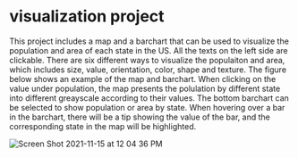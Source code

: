 # visualization project

This project includes a map and a barchart that can be used to visualize the population and area of each state in the US. All the texts on the left side are clickable. There are six different ways to visualize the populaiton and area, which includes size, value, orientation, color, shape and texture. The figure below shows an example of the map and barchart. When clicking on the value under population, the map presents the polulation by different state into different greayscale according to their values. The bottom barchart can be selected to show population or area by state. When hovering over a bar in the barchart, there will be a tip showing the value of the bar, and the corresponding state in the map will be highlighted.

![Screen Shot 2021-11-15 at 12 04 36 PM](https://user-images.githubusercontent.com/44347235/141825491-48057fb7-9afd-4ca6-b3bf-7bc99afb1def.png)
